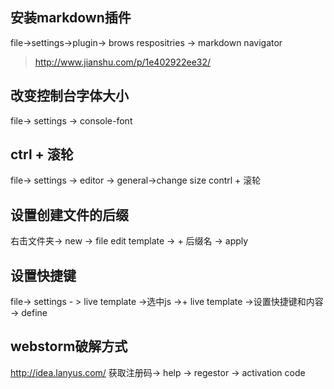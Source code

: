 ## 安装markdown插件
file->settings->plugin-> brows respositries -> markdown navigator

> http://www.jianshu.com/p/1e402922ee32/

## 改变控制台字体大小
file-> settings -> console-font

## ctrl + 滚轮
file-> settings -> editor -> general->change size contrl + 滚轮

## 设置创建文件的后缀
右击文件夹-> new -> file edit template -> + 后缀名 -> apply

## 设置快捷键
file-> settings - > live template ->选中js ->+ live template ->设置快捷键和内容 -> define

## webstorm破解方式
http://idea.lanyus.com/
获取注册码-> help -> regestor -> activation code
